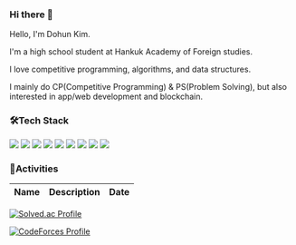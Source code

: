 ### Hi there 👋

Hello, I'm Dohun Kim.

I'm a high school student at Hankuk Academy of Foreign studies.

I love competitive programming, algorithms, and data structures. 

I mainly do CP(Competitive Programming) & PS(Problem Solving), but also interested in app/web development and blockchain.


### 🛠Tech Stack
<img src="https://img.shields.io/badge/C-A8B9CC?style=for-the-badge&logo=C&logoColor=white"/></a>
<img src="https://img.shields.io/badge/C++-00599C?style=for-the-badge&logo=C%2B%2B&logoColor=white"/></a>
<img src="https://img.shields.io/badge/Python-3776AB?style=for-the-badge&logo=Python&logoColor=white"/></a>
<img src="https://img.shields.io/badge/C Sharp-239120?style=for-the-badge&logo=C Sharp&logoColor=white"/></a>
<img src="https://img.shields.io/badge/MySQL-4491A1?style=for-the-badge&logo=MySQL&logoColor=white"/></a>
<img src="https://img.shields.io/badge/HTML5-E34F26?style=for-the-badge&logo=HTML5&logoColor=white"/></a>
<img src="https://img.shields.io/badge/CSS3-1572B6?style=for-the-badge&logo=CSS3&logoColor=white"/></a>
<img src="https://img.shields.io/badge/Kotlin-7F52FF?style=for-the-badge&logo=Kotlin&logoColor=white"/></a>
<img src="https://img.shields.io/badge/Java-007396?style=for-the-badge&logo=OpenJDK&logoColor=white"/></a>


### 📝Activities
|Name|Description|Date|
|:----:|:-----:|:----:|



[![Solved.ac Profile](http://mazassumnida.wtf/api/generate_badge?boj=hun0108)](https://solved.ac/hun0108)



[![CodeForces Profile](https://cf.leed.at?id={rlaehgnss})](https://codeforces.com/profile/{rlaehgnss})



<!--
**rlaehgnss/rlaehgnss** is a ✨ _special_ ✨ repository because its `README.md` (this file) appears on your GitHub profile.

Here are some ideas to get you started:

- 🔭 I’m currently working on ...
- 🌱 I’m currently learning ...
- 👯 I’m looking to collaborate on ...
- 🤔 I’m looking for help with ...
- 💬 Ask me about ...
- 📫 How to reach me: ...
- 😄 Pronouns: ...
- ⚡ Fun fact: ...
-->

